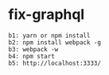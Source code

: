 # fix-graphql

    b1: yarn or npm install
    b2: npm install webpack -g
    b3: webpack -w
    b4: npm start
    b5: http://localhost:3333/
